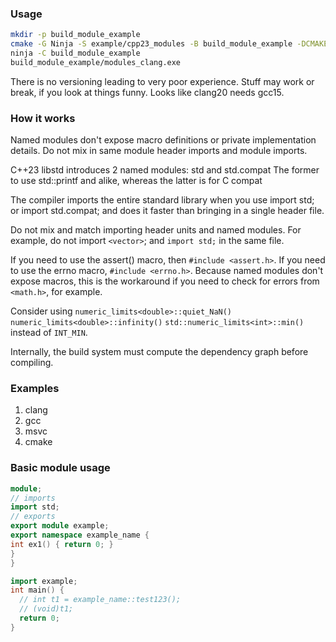 ### Usage

```sh
mkdir -p build_module_example
cmake -G Ninja -S example/cpp23_modules -B build_module_example -DCMAKE_CXX_COMPILER=clang++ -DCMAKE_CXX_FLAGS=-stdlib=libc++
ninja -C build_module_example
build_module_example/modules_clang.exe
```

There is no versioning leading to very poor experience. Stuff may work or
break, if you look at things funny. Looks like clang20 needs gcc15.


### How it works

Named modules don't expose macro definitions or private implementation details.
Do not mix in same module header imports and module imports.

C++23 libstd introduces 2 named modules: std and std.compat
The former to use std::printf and alike, whereas the latter is for C compat

The compiler imports the entire standard library when you use import std; or
import std.compat; and does it faster than bringing in a single header file.

Do not mix and match importing header units and named modules. For example,
do not import `<vector>`; and `import std;` in the same file.

If you need to use the assert() macro, then `#include <assert.h>`.
If you need to use the errno macro, `#include <errno.h>`.
Because named modules don't expose macros, this is the workaround if you need
to check for errors from `<math.h>`, for example.

Consider using
`numeric_limits<double>::quiet_NaN()`
`numeric_limits<double>::infinity()`
`std::numeric_limits<int>::min()`
instead of `INT_MIN`.

Internally, the build system must compute the dependency graph before compiling.

### Examples

1. clang
2. gcc
3. msvc
4. cmake

### Basic module usage

```cppm
module;
// imports
import std;
// exports
export module example;
export namespace example_name {
int ex1() { return 0; }
}
}
```
```cpp
import example;
int main() {
  // int t1 = example_name::test123();
  // (void)t1;
  return 0;
}
```
